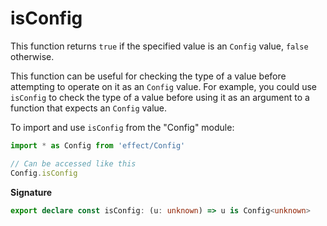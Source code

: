 # isConfig

This function returns `true` if the specified value is an `Config` value,
`false` otherwise.

This function can be useful for checking the type of a value before
attempting to operate on it as an `Config` value. For example, you could
use `isConfig` to check the type of a value before using it as an
argument to a function that expects an `Config` value.

To import and use `isConfig` from the "Config" module:

```ts
import * as Config from 'effect/Config'

// Can be accessed like this
Config.isConfig
```

**Signature**

```ts
export declare const isConfig: (u: unknown) => u is Config<unknown>
```
